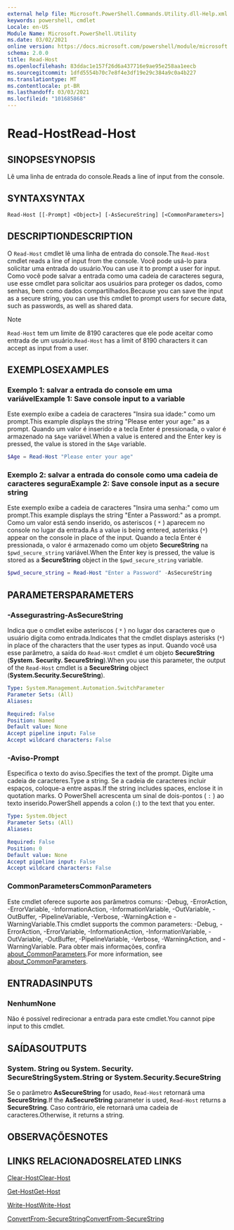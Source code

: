 ```yaml
---
external help file: Microsoft.PowerShell.Commands.Utility.dll-Help.xml
keywords: powershell, cmdlet
Locale: en-US
Module Name: Microsoft.PowerShell.Utility
ms.date: 03/02/2021
online version: https://docs.microsoft.com/powershell/module/microsoft.powershell.utility/read-host?view=powershell-5.1&WT.mc_id=ps-gethelp
schema: 2.0.0
title: Read-Host
ms.openlocfilehash: 83ddac1e157f26d6a437716e9ae95e258aa1eecb
ms.sourcegitcommit: 1dfd5554b70c7e8f4e3df19e29c384a9c0a4b227
ms.translationtype: MT
ms.contentlocale: pt-BR
ms.lasthandoff: 03/03/2021
ms.locfileid: "101685868"
---
```

# <span data-ttu-id="026f0-103">Read-Host</span><span class="sxs-lookup"><span data-stu-id="026f0-103">Read-Host</span></span>

## <span data-ttu-id="026f0-104">SINOPSE</span><span class="sxs-lookup"><span data-stu-id="026f0-104">SYNOPSIS</span></span>
<span data-ttu-id="026f0-105">Lê uma linha de entrada do console.</span><span class="sxs-lookup"><span data-stu-id="026f0-105">Reads a line of input from the console.</span></span>

## <span data-ttu-id="026f0-106">SYNTAX</span><span class="sxs-lookup"><span data-stu-id="026f0-106">SYNTAX</span></span>

```
Read-Host [[-Prompt] <Object>] [-AsSecureString] [<CommonParameters>]
```

## <span data-ttu-id="026f0-107">DESCRIPTION</span><span class="sxs-lookup"><span data-stu-id="026f0-107">DESCRIPTION</span></span>

<span data-ttu-id="026f0-108">O `Read-Host` cmdlet lê uma linha de entrada do console.</span><span class="sxs-lookup"><span data-stu-id="026f0-108">The `Read-Host` cmdlet reads a line of input from the console.</span></span> <span data-ttu-id="026f0-109">Você pode usá-lo para solicitar uma entrada do usuário.</span><span class="sxs-lookup"><span data-stu-id="026f0-109">You can use it to prompt a user for input.</span></span> <span data-ttu-id="026f0-110">Como você pode salvar a entrada como uma cadeia de caracteres segura, use esse cmdlet para solicitar aos usuários para proteger os dados, como senhas, bem como dados compartilhados.</span><span class="sxs-lookup"><span data-stu-id="026f0-110">Because you can save the input as a secure string, you can use this cmdlet to prompt users for secure data, such as passwords, as well as shared data.</span></span>

> [!NOTE]
> <span data-ttu-id="026f0-111">`Read-Host` tem um limite de 8190 caracteres que ele pode aceitar como entrada de um usuário.</span><span class="sxs-lookup"><span data-stu-id="026f0-111">`Read-Host` has a limit of 8190 characters it can accept as input from a user.</span></span>

## <span data-ttu-id="026f0-112">EXEMPLOS</span><span class="sxs-lookup"><span data-stu-id="026f0-112">EXAMPLES</span></span>

### <span data-ttu-id="026f0-113">Exemplo 1: salvar a entrada do console em uma variável</span><span class="sxs-lookup"><span data-stu-id="026f0-113">Example 1: Save console input to a variable</span></span>

<span data-ttu-id="026f0-114">Este exemplo exibe a cadeia de caracteres "Insira sua idade:" como um prompt.</span><span class="sxs-lookup"><span data-stu-id="026f0-114">This example displays the string "Please enter your age:" as a prompt.</span></span> <span data-ttu-id="026f0-115">Quando um valor é inserido e a tecla Enter é pressionada, o valor é armazenado na `$Age` variável.</span><span class="sxs-lookup"><span data-stu-id="026f0-115">When a value is entered and the Enter key is pressed, the value is stored in the `$Age` variable.</span></span>

```powershell
$Age = Read-Host "Please enter your age"
```

### <span data-ttu-id="026f0-116">Exemplo 2: salvar a entrada do console como uma cadeia de caracteres segura</span><span class="sxs-lookup"><span data-stu-id="026f0-116">Example 2: Save console input as a secure string</span></span>

<span data-ttu-id="026f0-117">Este exemplo exibe a cadeia de caracteres "Insira uma senha:" como um prompt.</span><span class="sxs-lookup"><span data-stu-id="026f0-117">This example displays the string "Enter a Password:" as a prompt.</span></span> <span data-ttu-id="026f0-118">Como um valor está sendo inserido, os asteriscos ( `*` ) aparecem no console no lugar da entrada.</span><span class="sxs-lookup"><span data-stu-id="026f0-118">As a value is being entered, asterisks (`*`) appear on the console in place of the input.</span></span> <span data-ttu-id="026f0-119">Quando a tecla Enter é pressionada, o valor é armazenado como um objeto **SecureString** na `$pwd_secure_string` variável.</span><span class="sxs-lookup"><span data-stu-id="026f0-119">When the Enter key is pressed, the value is stored as a **SecureString** object in the `$pwd_secure_string` variable.</span></span>

```powershell
$pwd_secure_string = Read-Host "Enter a Password" -AsSecureString
```

## <span data-ttu-id="026f0-120">PARAMETERS</span><span class="sxs-lookup"><span data-stu-id="026f0-120">PARAMETERS</span></span>

### <span data-ttu-id="026f0-121">-Assegurastring</span><span class="sxs-lookup"><span data-stu-id="026f0-121">-AsSecureString</span></span>

<span data-ttu-id="026f0-122">Indica que o cmdlet exibe asteriscos ( `*` ) no lugar dos caracteres que o usuário digita como entrada.</span><span class="sxs-lookup"><span data-stu-id="026f0-122">Indicates that the cmdlet displays asterisks (`*`) in place of the characters that the user types as input.</span></span> <span data-ttu-id="026f0-123">Quando você usa esse parâmetro, a saída do `Read-Host` cmdlet é um objeto **SecureString** (**System. Security. SecureString**).</span><span class="sxs-lookup"><span data-stu-id="026f0-123">When you use this parameter, the output of the `Read-Host` cmdlet is a **SecureString** object (**System.Security.SecureString**).</span></span>

```yaml
Type: System.Management.Automation.SwitchParameter
Parameter Sets: (All)
Aliases:

Required: False
Position: Named
Default value: None
Accept pipeline input: False
Accept wildcard characters: False
```

### <span data-ttu-id="026f0-124">-Aviso</span><span class="sxs-lookup"><span data-stu-id="026f0-124">-Prompt</span></span>

<span data-ttu-id="026f0-125">Especifica o texto do aviso.</span><span class="sxs-lookup"><span data-stu-id="026f0-125">Specifies the text of the prompt.</span></span> <span data-ttu-id="026f0-126">Digite uma cadeia de caracteres.</span><span class="sxs-lookup"><span data-stu-id="026f0-126">Type a string.</span></span> <span data-ttu-id="026f0-127">Se a cadeia de caracteres incluir espaços, coloque-a entre aspas.</span><span class="sxs-lookup"><span data-stu-id="026f0-127">If the string includes spaces, enclose it in quotation marks.</span></span> <span data-ttu-id="026f0-128">O PowerShell acrescenta um sinal de dois-pontos ( `:` ) ao texto inserido.</span><span class="sxs-lookup"><span data-stu-id="026f0-128">PowerShell appends a colon (`:`) to the text that you enter.</span></span>

```yaml
Type: System.Object
Parameter Sets: (All)
Aliases:

Required: False
Position: 0
Default value: None
Accept pipeline input: False
Accept wildcard characters: False
```

### <span data-ttu-id="026f0-129">CommonParameters</span><span class="sxs-lookup"><span data-stu-id="026f0-129">CommonParameters</span></span>

<span data-ttu-id="026f0-130">Este cmdlet oferece suporte aos parâmetros comuns: -Debug, -ErrorAction, -ErrorVariable, -InformationAction, -InformationVariable, -OutVariable, -OutBuffer, -PipelineVariable, -Verbose, -WarningAction e -WarningVariable.</span><span class="sxs-lookup"><span data-stu-id="026f0-130">This cmdlet supports the common parameters: -Debug, -ErrorAction, -ErrorVariable, -InformationAction, -InformationVariable, -OutVariable, -OutBuffer, -PipelineVariable, -Verbose, -WarningAction, and -WarningVariable.</span></span> <span data-ttu-id="026f0-131">Para obter mais informações, confira [about_CommonParameters](https://go.microsoft.com/fwlink/?LinkID=113216).</span><span class="sxs-lookup"><span data-stu-id="026f0-131">For more information, see [about_CommonParameters](https://go.microsoft.com/fwlink/?LinkID=113216).</span></span>

## <span data-ttu-id="026f0-132">ENTRADAS</span><span class="sxs-lookup"><span data-stu-id="026f0-132">INPUTS</span></span>

### <span data-ttu-id="026f0-133">Nenhum</span><span class="sxs-lookup"><span data-stu-id="026f0-133">None</span></span>

<span data-ttu-id="026f0-134">Não é possível redirecionar a entrada para este cmdlet.</span><span class="sxs-lookup"><span data-stu-id="026f0-134">You cannot pipe input to this cmdlet.</span></span>

## <span data-ttu-id="026f0-135">SAÍDAS</span><span class="sxs-lookup"><span data-stu-id="026f0-135">OUTPUTS</span></span>

### <span data-ttu-id="026f0-136">System. String ou System. Security. SecureString</span><span class="sxs-lookup"><span data-stu-id="026f0-136">System.String or System.Security.SecureString</span></span>

<span data-ttu-id="026f0-137">Se o parâmetro **AsSecureString** for usado, `Read-Host` retornará uma **SecureString**.</span><span class="sxs-lookup"><span data-stu-id="026f0-137">If the **AsSecureString** parameter is used, `Read-Host` returns a **SecureString**.</span></span> <span data-ttu-id="026f0-138">Caso contrário, ele retornará uma cadeia de caracteres.</span><span class="sxs-lookup"><span data-stu-id="026f0-138">Otherwise, it returns a string.</span></span>

## <span data-ttu-id="026f0-139">OBSERVAÇÕES</span><span class="sxs-lookup"><span data-stu-id="026f0-139">NOTES</span></span>

## <span data-ttu-id="026f0-140">LINKS RELACIONADOS</span><span class="sxs-lookup"><span data-stu-id="026f0-140">RELATED LINKS</span></span>

[<span data-ttu-id="026f0-141">Clear-Host</span><span class="sxs-lookup"><span data-stu-id="026f0-141">Clear-Host</span></span>](../microsoft.powershell.core/clear-host.md)

[<span data-ttu-id="026f0-142">Get-Host</span><span class="sxs-lookup"><span data-stu-id="026f0-142">Get-Host</span></span>](Get-Host.md)

[<span data-ttu-id="026f0-143">Write-Host</span><span class="sxs-lookup"><span data-stu-id="026f0-143">Write-Host</span></span>](Write-Host.md)

[<span data-ttu-id="026f0-144">ConvertFrom-SecureString</span><span class="sxs-lookup"><span data-stu-id="026f0-144">ConvertFrom-SecureString</span></span>](../Microsoft.PowerShell.Security/ConvertFrom-SecureString.md)
